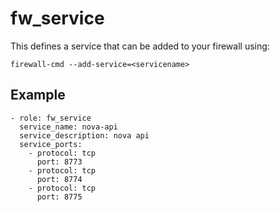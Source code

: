 # fw\_service

This defines a service that can be added to your firewall using:

    firewall-cmd --add-service=<servicename>

## Example

    - role: fw_service
      service_name: nova-api
      service_description: nova api
      service_ports:
        - protocol: tcp
          port: 8773
        - protocol: tcp
          port: 8774
        - protocol: tcp
          port: 8775

